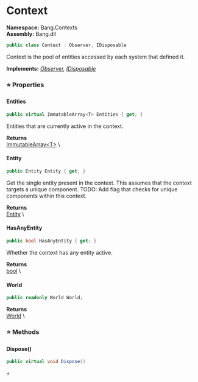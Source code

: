 # Context

**Namespace:** Bang.Contexts \
**Assembly:** Bang.dll

```csharp
public class Context : Observer, IDisposable
```

Context is the pool of entities accessed by each system that defined it.

**Implements:** _[Observer](../../Bang/Contexts/Observer.html), [IDisposable](https://learn.microsoft.com/en-us/dotnet/api/System.IDisposable?view=net-7.0)_

### ⭐ Properties
#### Entities
```csharp
public virtual ImmutableArray<T> Entities { get; }
```

Entities that are currently active in the context.

**Returns** \
[ImmutableArray\<T\>](https://learn.microsoft.com/en-us/dotnet/api/System.Collections.Immutable.ImmutableArray-1?view=net-7.0) \
#### Entity
```csharp
public Entity Entity { get; }
```

Get the single entity present in the context.
            This assumes that the context targets a unique component.
            TODO: Add flag that checks for unique components within this context.

**Returns** \
[Entity](../../Bang/Entities/Entity.html) \
#### HasAnyEntity
```csharp
public bool HasAnyEntity { get; }
```

Whether the context has any entity active.

**Returns** \
[bool](https://learn.microsoft.com/en-us/dotnet/api/System.Boolean?view=net-7.0) \
#### World
```csharp
public readonly World World;
```

**Returns** \
[World](../../Bang/World.html) \
### ⭐ Methods
#### Dispose()
```csharp
public virtual void Dispose()
```



⚡
